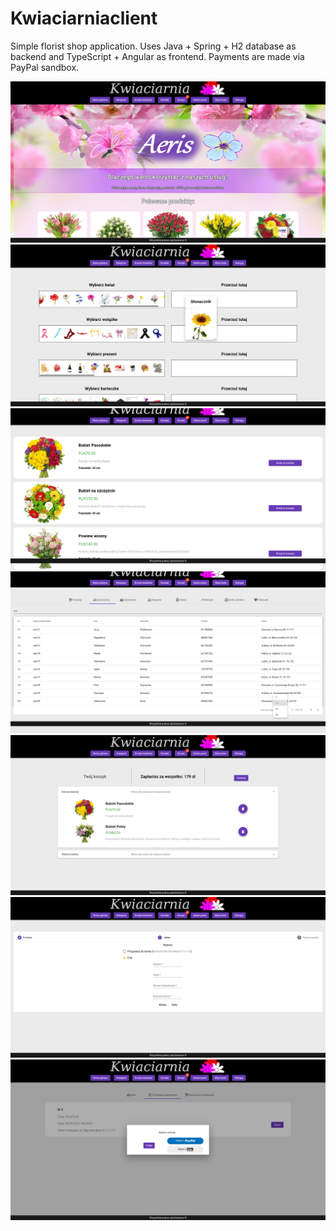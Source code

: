 # Kwiaciarniaclient

Simple florist shop application. Uses Java + Spring + H2 database as backend and TypeScript + Angular as frontend.
Payments are made via PayPal sandbox.

![Screen1](</Screenshot_2021-05-24 Kwiaciarniaclient.png>)
![Screen2](</Screenshot_2021-05-24 Kwiaciarniaclient2.png>)
![Screen3](</Screenshot_2021-05-24 Kwiaciarniaclient3.png>)
![Screen6](</Screenshot_2021-05-24 Kwiaciarniaclient6.png>)
![Screen4](</Screenshot_2021-05-24 Kwiaciarniaclient4.png>)
![Screen5](</Screenshot_2021-05-24 Kwiaciarniaclient5.png>)
![Screen7](</Screenshot_2021-05-24 Kwiaciarniaclient7.png>)
